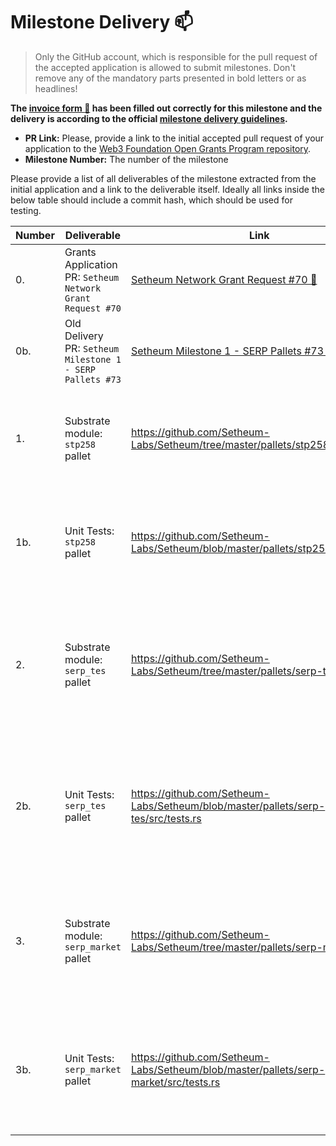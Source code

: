 # Milestone Delivery :mailbox:

> Only the GitHub account, which is responsible for the pull request of the accepted application is allowed to submit milestones. Don't remove any of the mandatory parts presented in bold letters or as headlines!

**The [invoice form :pencil:](https://forms.gle/8Wx7nxtq8fKrsuEz8) has been filled out correctly for this milestone and the delivery is according to the official [milestone delivery guidelines](https://github.com/w3f/General-Grants-Program/blob/master/grants/milestone-deliverables-guidelines.md).**  

* **PR Link:** Please, provide a link to the initial accepted pull request of your application to the [Web3 Foundation Open Grants Program repository](https://github.com/w3f/Open-Grants-Program). 
* **Milestone Number:** The number of the milestone

Please provide a list of all deliverables of the milestone extracted from the initial application and a link to the deliverable itself. Ideally all links inside the below table should include a commit hash, which should be used for testing.

| Number | Deliverable | Link | Notes |
| ------------- | ------------- | ------------- |------------- |
| 0. | Grants Application PR: `Setheum Network Grant Request #70` |[Setheum Network Grant Request #70 :pencil:](https://github.com/w3f/Open-Grants-Program/pull/70) | The Link to the Original Grant Application PR #70 | 
| 0b. | Old Delivery PR: `Setheum Milestone 1 - SERP Pallets #73` |[Setheum Milestone 1 - SERP Pallets #73 :pencil:](https://github.com/w3f/Grant-Milestone-Delivery/pull/73) | The Link to the First Grant Delivery PR #73 | 
| 1. | Substrate module: `stp258` pallet | https://github.com/Setheum-Labs/Setheum/tree/master/pallets/stp258 | The source code of The STP258 Pallet, the Setheum Tokenisation Protocol to Fiat | 
| 1b. | Unit Tests: `stp258` pallet | https://github.com/Setheum-Labs/Setheum/blob/master/pallets/stp258/src/tests.rs | The unit tests for The STP258 Pallet, the Setheum Tokenisation Protocol to Fiat | 
| 2.  | Substrate module: `serp_tes` pallet | https://github.com/Setheum-Labs/Setheum/tree/master/pallets/serp-tes | The source code of The SERP-TES Pallet, the Setheum Elastic Reserve Protocol - Token Elasticity of Supply | 
| 2b. | Unit Tests: `serp_tes` pallet | https://github.com/Setheum-Labs/Setheum/blob/master/pallets/serp-tes/src/tests.rs| The unit tests for The SERP-TES Pallet, the Setheum Elastic Reserve Protocol - Token Elasticity of Supply | 
| 3.  | Substrate module: `serp_market` pallet | https://github.com/Setheum-Labs/Setheum/tree/master/pallets/serp-market | The source code of The SERP-Market Pallet, the Setheum Elastic Reserve Protocol - Market| 
| 3b. | Unit Tests: `serp_market` pallet | https://github.com/Setheum-Labs/Setheum/blob/master/pallets/serp-market/src/tests.rs | The unit tests for The SERP-Market Pallet, the Setheum Elastic Reserve Protocol - Market | 

